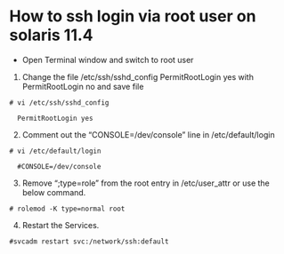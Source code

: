 # How to ssh login via root user on solaris 11.4

- Open Terminal window and switch to root user
1. Change the file /etc/ssh/sshd_config PermitRootLogin yes with PermitRootLogin no and save file
```
# vi /etc/ssh/sshd_config  

  PermitRootLogin yes

```
2. Comment out the “CONSOLE=/dev/console” line in /etc/default/login
```
# vi /etc/default/login

  #CONSOLE=/dev/console
```
3. Remove “;type=role” from the root entry in /etc/user_attr or use the below command.
```
# rolemod -K type=normal root
```
4. Restart the Services.

```
#svcadm restart svc:/network/ssh:default
```
